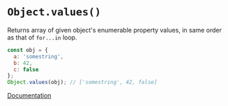 # `Object.values()`

Returns array of given object's enumerable property values, in same order as that of `for...in` loop.

```js
const obj = {
  a: 'somestring',
  b: 42,
  c: false
};
Object.values(obj); // ['somestring', 42, false]
```

[Documentation](https://developer.mozilla.org/en-US/docs/Web/JavaScript/Reference/Global_Objects/Object/values)
